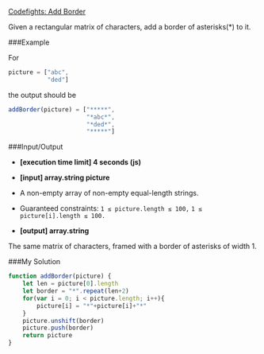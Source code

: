 [Codefights: Add Border](https://codefights.com/arcade/intro/level-4/ZCD7NQnED724bJtjN)

Given a rectangular matrix of characters, add a border of asterisks(*) to it.

###Example

For

```js
picture = ["abc",
           "ded"]
```

the output should be

```js
addBorder(picture) = ["*****",
                      "*abc*",
                      "*ded*",
                      "*****"]
```

###Input/Output

* **[execution time limit] 4 seconds (js)**

* **[input] array.string picture**

* A non-empty array of non-empty equal-length strings.

* Guaranteed constraints:
`1 ≤ picture.length ≤ 100,`
`1 ≤ picture[i].length ≤ 100.`

* **[output] array.string**

The same matrix of characters, framed with a border of asterisks of width 1.

###My Solution 

```js
function addBorder(picture) {
    let len = picture[0].length
    let border = "*".repeat(len+2)
    for(var i = 0; i < picture.length; i++){
        picture[i] = "*"+picture[i]+"*"
    }
    picture.unshift(border)
    picture.push(border)
    return picture
}
```